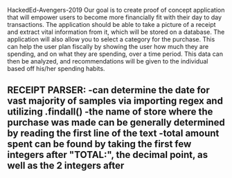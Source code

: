 HackedEd-Avengers-2019
Our goal is to create proof of concept application that will empower users to become more financially fit with their day to day transactions.
The application should be able to take a picture of a receipt and extract vital information from it, which will be stored on a database.
The application will also allow you to select a category for the purchase. This can help the user plan fiscally by showing the user how much they are spending, and on what they are spending, over a time period.
This data can then be analyzed, and recommendations will be given to the individual based off his/her spending habits.


RECEIPT PARSER:
-can determine the date for vast majority of samples via importing regex and utilizing .findall()
-the name of store where the purchase was made can be generally determined by reading the first line of the text
-total amount spent can be found by taking the first few integers after "TOTAL:", the decimal point, as well as the 2 integers after
-
